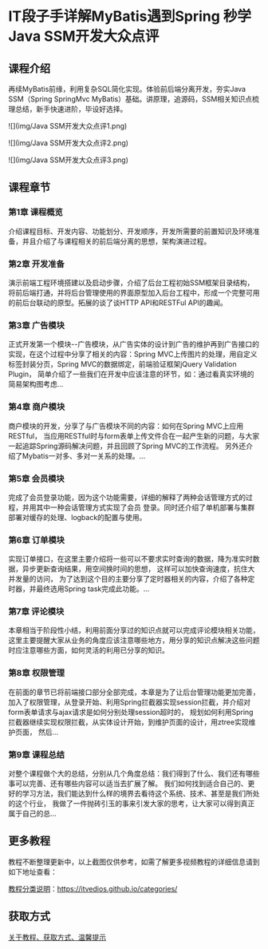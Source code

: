 # IT段子手详解MyBatis遇到Spring 秒学Java SSM开发大众点评

## 课程介绍

再续MyBatis前缘，利用复杂SQL简化实现。体验前后端分离开发，夯实Java SSM（Spring SpringMvc MyBatis）基础。讲原理，追源码，SSM相关知识点梳理总结，新手快速进阶，毕设好选择。

![](img/Java SSM开发大众点评1.png)

![](img/Java SSM开发大众点评2.png)

![](img/Java SSM开发大众点评3.png)

## 课程章节

### 第1章 课程概览

介绍课程目标、开发内容、功能划分、开发顺序，开发所需要的前置知识及环境准备，并且介绍了与课程相关的前后端分离的思想，架构演进过程。

### 第2章 开发准备

演示前端工程环境搭建以及启动步骤，介绍了后台工程初始SSM框架目录结构，将前后端打通，并将后台管理使用的界面原型加入后台工程中，形成一个完整可用的前后台联动的原型。拓展的谈了谈HTTP API和RESTFul API的趣闻。

### 第3章 广告模块

正式开发第一个模块--广告模块，从广告实体的设计到广告的维护再到广告接口的实现，在这个过程中分享了相关的内容：Spring MVC上传图片的处理，用自定义标签封装分页，Spring MVC的数据绑定，前端验证框架jQuery Validation Plugin， 简单介绍了一些我们在开发中应该注意的环节，如：通过看真实环境的简易架构图考虑...

### 第4章 商户模块

商户模块的开发，分享了与广告模块不同的内容：如何在Spring MVC上应用RESTful， 当应用RESTful时与form表单上传文件合在一起产生新的问题，与大家一起追踪Spring源码解决问题，并且回顾了Spring MVC的工作流程。 另外还介绍了Mybatis一对多、多对一关系的处理。...

### 第5章 会员模块

完成了会员登录功能，因为这个功能需要，详细的解释了两种会话管理方式的过程，并用其中一种会话管理方式实现了会员 登录。同时还介绍了单机部署与集群部署对缓存的处理、logback的配置与使用。

### 第6章 订单模块

实现订单接口，在这里主要介绍将一些可以不要求实时查询的数据，降为准实时数据，异步更新查询结果，用空间换时间的思想， 这样可以加快查询速度，抗住大并发量的访问， 为了达到这个目的主要分享了定时器相关的内容，介绍了各种定时器，并最终选用Spring task完成此功能。...

### 第7章 评论模块

本章相当于阶段性小结，利用前面分享过的知识点就可以完成评论模块相关功能， 这里主要提醒大家从业务的角度应该注意哪些地方，用分享的知识点解决这些问题时应注意哪些方面，如何灵活的利用已分享的知识。

### 第8章 权限管理

在前面的章节已将前端接口部分全部完成，本章是为了让后台管理功能更加完善， 加入了权限管理，从登录开始、利用Spring拦截器实现session拦截，并介绍对form表单请求与ajax请求是如何分别处理session超时的， 规划如何利用Spring拦截器继续实现权限拦截，从实体设计开始，到维护页面的设计，用ztree实现维护页面， 然后...

### 第9章 课程总结

对整个课程做个大的总结，分别从几个角度总结：我们得到了什么、我们还有哪些事可以完善、还有哪些内容可以适当去扩展了解。 我们如何找到适合自己的、更好的学习方法，我们能达到什么样的境界去看待这个系统、技术、甚至是我们所处的这个行业， 我做了一件抛砖引玉的事来引发大家的思考，让大家可以得到真正属于自己的总...

## 更多教程

教程不断整理更新中，以上截图仅供参考，如需了解更多视频教程的详细信息请到如下地址查看：

[教程分类说明](https://itvedios.github.io/categories/)：<https://itvedios.github.io/categories/>

## 获取方式

[关于教程、获取方式、温馨提示](https://itvedios.github.io/about/)
